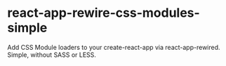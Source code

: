 # react-app-rewire-css-modules-simple
Add CSS Module loaders to your create-react-app via react-app-rewired. Simple, without SASS or LESS.
